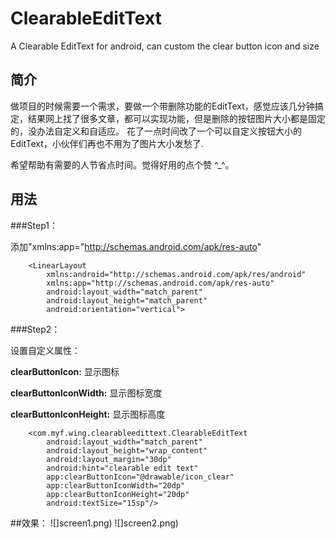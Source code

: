 # ClearableEditText
A Clearable EditText for android, can custom the clear button icon and  size

## 简介
做项目的时候需要一个需求，要做一个带删除功能的EditText，感觉应该几分钟搞定，结果网上找了很多文章，都可以实现功能，但是删除的按钮图片大小都是固定的，没办法自定义和自适应。
花了一点时间改了一个可以自定义按钮大小的EditText，小伙伴们再也不用为了图片大小发愁了.

希望帮助有需要的人节省点时间。觉得好用的点个赞 ^_^。

## 用法
###Step1： 

添加"xmlns:app="http://schemas.android.com/apk/res-auto"


        <LinearLayout
            xmlns:android="http://schemas.android.com/apk/res/android"
            xmlns:app="http://schemas.android.com/apk/res-auto"
            android:layout_width="match_parent"
            android:layout_height="match_parent"
            android:orientation="vertical">

###Step2：

设置自定义属性：

**clearButtonIcon:** 显示图标

**clearButtonIconWidth:** 显示图标宽度

**clearButtonIconHeight:** 显示图标高度

        <com.myf.wing.clearableedittext.ClearableEditText
            android:layout_width="match_parent"
            android:layout_height="wrap_content"
            android:layout_margin="30dp"
            android:hint="clearable edit text"
            app:clearButtonIcon="@drawable/icon_clear"
            app:clearButtonIconWidth="20dp"
            app:clearButtonIconHeight="20dp"
            android:textSize="15sp"/>

##效果：
![]screen1.png)
![]screen2.png)

